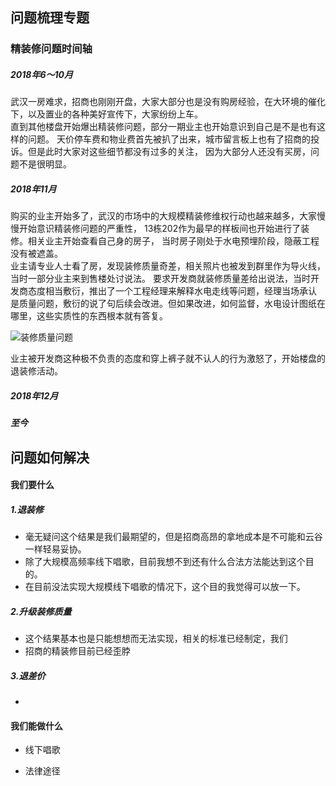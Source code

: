 ## 问题梳理专题

### 精装修问题时间轴
##### 2018年6～10月
武汉一房难求，招商也刚刚开盘，大家大部分也是没有购房经验，在大环境的催化下，以及置业的各种美好宣传下，大家纷纷上车。        
直到其他楼盘开始爆出精装修问题，部分一期业主也开始意识到自己是不是也有这样的问题。
天价停车费和物业费首先被扒了出来，城市留言板上也有了招商的投诉。但是此时大家对这些细节都没有过多的关注，
因为大部分人还没有买房，问题不是很明显。

##### 2018年11月
购买的业主开始多了，武汉的市场中的大规模精装修维权行动也越来越多，大家慢慢开始意识精装修问题的严重性，
13栋202作为最早的样板间也开始进行了装修。相关业主开始查看自己身的房子，
当时房子刚处于水电预埋阶段，隐蔽工程没有被遮盖。   
业主请专业人士看了房，发现装修质量奇差，相关照片也被发到群里作为导火线，当时一部分业主来到售楼处讨说法。
要求开发商就装修质量差给出说法，当时开发商态度相当敷衍，推出了一个工程经理来解释水电走线等问题，经理当场承认
是质量问题，敷衍的说了句后续会改进。但如果改进，如何监督，水电设计图纸在哪里，这些实质性的东西根本就有答复。

![装修质量问题](http://image.limhu.com/1547453579.png?imageMogr2/thumbnail/!70p)


业主被开发商这种极不负责的态度和穿上裤子就不认人的行为激怒了，开始楼盘的退装修活动。

##### 2018年12月


##### 至今



## 问题如何解决
#### 我们要什么
##### 1.退装修
* 毫无疑问这个结果是我们最期望的，但是招商高昂的拿地成本是不可能和云谷一样轻易妥协。
* 除了大规模高频率线下唱歌，目前我想不到还有什么合法方法能达到这个目的。
* 在目前没法实现大规模线下唱歌的情况下，这个目的我觉得可以放一下。

##### 2.升级装修质量
* 这个结果基本也是只能想想而无法实现，相关的标准已经制定，我们
* 招商的精装修目前已经歪脖

##### 3.退差价
*


#### 我们能做什么
* 线下唱歌


* 法律途径
